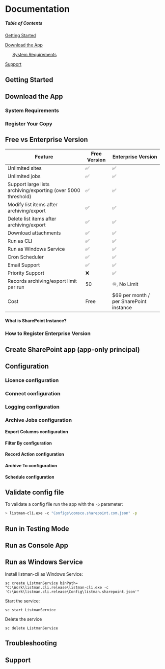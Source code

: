 # Documentation

##### Table of Contents  
[Getting Started](#gettingStarted)

[Download the App](#download)  

&nbsp;&nbsp;&nbsp;&nbsp;&nbsp;&nbsp;[System Requirements](#sysReq)  

[Support](#support) 

<a name="gettingStarted"/>

## Getting Started

<a name="download"/>

## Download the App

<a name="sysReq"/>

### System Requirements

### Register Your Copy

## Free vs Enterprise Version

| Feature  | Free Version | Enterprise Version |
| ------------- | ------------- | -----------------|
| Unlimited sites |  ✅ |  ✅ |
| Unlimited jobs |  ✅ |  ✅ |
| Support large lists archiving/exporting (over 5000 threshold)   |  ✅ |  ✅ |
| Modify list items after archiving/export |  ✅ |  ✅ |
| Delete list items after archiving/export |  ✅ |  ✅ |
| Download attachments |  ✅ |  ✅ |
| Run as CLI |  ✅ |  ✅ |
| Run as Windows Service |  ✅ |  ✅ |
| Cron Scheduler |  ✅ |  ✅ |
| Email Support |  ✅ |  ✅ |
| Priority Support |  ❌ |  ✅ |
| Records archiving/export limit per run |  50 |  ♾️, No Limit |
| Cost |  Free |  $69 per month / per SharePoint instance |

#### What is SharePoint Instance?

### How to Register Enterprise Version

## Create SharePoint app (app-only principal)

## Configuration

### Licence configuration

### Connect configuration

### Logging configuration

### Archive Jobs configuration

#### Export Columns configuration

#### Filter By configuration

#### Record Action configuration

#### Archive To configuration

#### Schedule configuration

## Validate config file
To validate a config file run the app with the `-p` parameter:
```sh
> listman-cli.exe -c "Configs\comsco.sharepoint.com.json" -p
```

## Run in Testing Mode

## Run as Console App

## Run as Windows Service

Install listman-cli as Windows Service:
```
sc create ListmanService binPath= "C:\Work\listman.cli.release\listman-cli.exe -c 'C:\Work\listman.cli.release\Config\listman.sharepoint.json'"
```

Start the service:
```
sc start ListmanService
```

Delete the service

```
sc delete ListmanService
```

## Troubleshooting

<a name="support"/>

## Support
